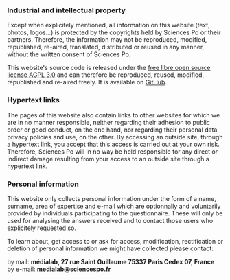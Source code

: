 ### Industrial and intellectual property

Except when explicitely mentioned, all information on this website (text, photos, logos...) is protected by the copyrights held by Sciences Po or their partners. Therefore, the information may not be reproduced, modified, republished, re-aired, translated, distributed or reused in any manner, without the written consent of Sciences Po.

This website's source code is released under the [free libre open source license AGPL 3.0](https://github.com/medialab/ouatterrir/blob/master/LICENSE) and can therefore be reproduced, reused, modified, republished and re-aired freely. It is available on [GitHub](https://github.com/medialab/ouatterrir).

### Hypertext links

The pages of this website also contain links to other websites for which we are in no manner responsible, neither regarding their adhesion to public order or good conduct, on the one hand, nor regarding their personal data privacy policies and use, on the other. By accessing an outside site, through a hypertext link, you accept that this access is carried out at your own risk. Therefore, Sciences Po will in no way be held responsible for any direct or indirect damage resulting from your access to an outside site through a hypertext link.

### Personal information

This website only collects personal information under the form of a name, surname, area of expertise and e-mail which are optionnally and voluntarily provided by individuals participating to the questionnaire. These will only be used for analysing the answers received and to contact those users who explicitely requested so.

To learn about, get access to or ask for access, modification, rectification or deletion of personal information we might have collected please contact:  

by mail: **médialab, 27 rue Saint Guillaume 75337 Paris Cedex 07, France**  
by e-mail: **medialab@sciencespo.fr**
